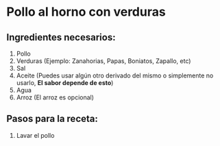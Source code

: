 # Pollo al horno con verduras
## Ingredientes necesarios:
1.  Pollo 
2.  Verduras (Ejemplo: Zanahorias, Papas, Boniatos, Zapallo, etc)
3.  Sal
4.  Aceite (Puedes usar algún otro derivado del mismo o simplemente no usarlo, **El sabor depende de esto**)
5.  Agua
6.  Arroz (El arroz es opcional)

## Pasos para la receta:
1. Lavar el pollo
